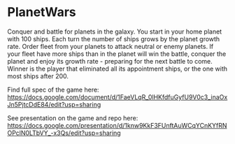# PlanetWars

Conquer and battle for planets in the galaxy. 
You start in your home planet with 100 ships.
Each turn the number of ships grows by the planet growth rate.
Order fleet from your planets to attack neutral or enemy planets. 
If your fleet have more ships than in the planet will win the battle,
conquer the planet and enjoy its growth rate - preparing for the next battle to come.
Winner is the player that eliminated all its appointment ships, or the one with most ships after 200.

Find full spec of the game here:
https://docs.google.com/document/d/1FaeVLqR_0lHKfdfuGyfU9V0c3_inaOxJn5PjtcDdE84/edit?usp=sharing

See presentation on the game and repo here:
https://docs.google.com/presentation/d/1knw9KkF3FUnftAuWCqYCnKYfRNOPclN0LTbVY_-x3Qs/edit?usp=sharing